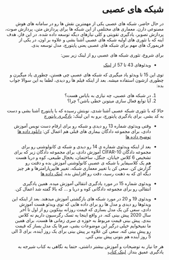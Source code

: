 <div dir="rtl" align='right'>
  
# شبکه های عصبی
در حال حاضر، شبکه های عصبی یکی از مهمترین نقش ها رو در سامانه های هوش مصنوعی دارن. معماری های مختلفی از این شبکه ها برای پردازش متن، پردازش صوت، پردازش تصویر، یادگیری تقویتی و کلی نیازهای دیگه توسعه داده شده.
در این فاز، هدف اینه که با تئوری های اولیه شبکه های عصبی آشنا بشی و علاوه بر اون، در یکی از فریمورک های مهم برای شبکه های عصبی یعنی پایتورچ، مدل توسعه بدی.


برای شروع، تئوری شبکه های عصبی رو از لینک زیر ببین:
*  ویدئوهای 43 تا 57 از [لینک](https://www.youtube.com/watch?v=PPLop4L2eGk&list=PLLssT5z_DsK-h9vYZkQkYNWcItqhlRJLN&index=2)


توی این 15 تا ویدئو یاد میگیری که شبکه های عصبی چی هستن، چطوری یاد میگیرن و چطوری ازشون استفاده میشه. بعد از اینکه فیلم ها رو دیدی، لطفا به این سوالا جواب بده:
1. در شبکه های عصبی، چه نیازی به بایاس هست؟
2. آیا توابع فعال سازی میتونن خطی باشن؟ چرا؟

  
  حالا که با تئوری شبکه عصبی آشنا شدی، نوبتش رسیده که با پایتورچ آشنا بشی و دست به کد بشی. برای یادگیری پایتورچ، برو به این لینک:
[یادگیری پایتورچ](https://www.youtube.com/watch?v=EMXfZB8FVUA&list=PLqnslRFeH2UrcDBWF5mfPGpqQDSta6VK4)
 
 * وقتی ویدئوی شماره 13 رو دیدی و شبکه رو برای ارقام دست نویس آموزش دادی، برای مجموعه دادگان بیماری های قبلی هم اعمال کن:
  [دانلود داده ها](https://web.stanford.edu/~hastie/ElemStatLearn/datasets/SAheart.data)
  [توضیح داده ها](https://web.stanford.edu/~hastie/ElemStatLearn/datasets/SAheart.info.txt)

 * بعد از اینکه ویدئوی شماره ی 14 رو دیدی  و شبکه ی کانولوشنی رو برای مجموعه دادگان CIFAR-10 آموزش دادی، برای مجموعه    دادگان زیر که برای تشخیص 6 کلاس خیابان، جنگل، ساختمان، یخچال طبیعی، کوه و دریا هست هم یک کلاسیفایر با شبکه ی عصبی کانولوشنی  آموزش بده و دقتت رو گزارش کن. سعی کن با تغییر معماری شبکه، تغییر هایپرپارامترها و هر چیز دیگه ای که به ذهنت رسید، دقت رو افزایش بده.
[لینک داده ها](https://www.kaggle.com/puneet6060/intel-image-classification)

* ویدئوی شماره 15 در مورد یادگیری انتقالی آموزش میده. همین یادگیری انتقالی رو برای مجموعه دادگانی کوه و دریا و ... که بالا گفته شد اعمال کن.

* ویدئوی 19 و 20 در مورد شبکه های بازگشتی آموزش میدهند. بعد از اینکه این ویدئوها رو دیدی و مدل ها رو برای داده هایی که توی ویدئو هست آموزش دادی، سعی کن یک مدل بسازی که قیمت روزانه بیتکوین رو از اول تا آخر سال 2020 پیش بینی کنه. در واقع اینجا یه تسک رگرسیون داریم نه کلاس بندی. پیش بینی قیمت مربوط به حوزه ی سری زمانی ها هست، برای همین ما نمیخوایم خیلی درگیر این موضوعات بشی، صرفا یک مدل بساز که قیمت رو پیش بینی کنه. سعی کن علاوه بر پیش بینی برای یک روز آینده، برای 3 الی 5 روز آینده هم بتونی پیش بینی کنی.
  
هر جا نیاز به توضیحات و آموزش بیشتر داشتی، حتما یه نگاهی به کتاب شیرجه به یادگیری عمیق بنداز. 
  [لینک کتاب](https://d2l.ai/index.html)
